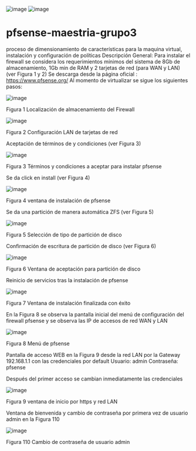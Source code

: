 ![image](https://github.com/lazuniga03/pfsense-maestria-grupo3/assets/144503813/8133f468-04e7-4a66-bcc1-15cb70ecab2c) ![image](https://github.com/lazuniga03/pfsense-maestria-grupo3/assets/144503813/f385eb05-fb30-461a-9a17-b5ae8c681686)

# pfsense-maestria-grupo3
proceso de dimensionamiento de características para la maquina virtual, instalación y configuración de políticas
Descripción General:
Para instalar el firewall se considera los requerimientos mínimos del sistema de 8Gb de almacenamiento, 1Gb min de RAM y 2 tarjetas de red (para WAN y LAN) (ver Figura 1 y 2)
Se descarga desde la página oficial :
https://www.pfsense.org/ 
Al momento de virtualizar se sigue los siguientes pasos:

![image](https://github.com/lazuniga03/pfsense-maestria-grupo3/assets/144503813/72722099-5493-46e2-9621-d76ea68a2711)

Figura 1 Localización de almacenamiento del Firewall

 ![image](https://github.com/lazuniga03/pfsense-maestria-grupo3/assets/144503813/24b6690c-97a8-4c99-82b6-a3a29f3689ed)


Figura 2 Configuración LAN de tarjetas de red
 
Aceptación de términos de y condiciones (ver Figura 3)

![image](https://github.com/lazuniga03/pfsense-maestria-grupo3/assets/144503813/66a69458-3431-4efb-b73f-509a940fcdc4)

Figura 3 Términos y condiciones a aceptar para instalar pfsense

Se da click en install (ver Figura 4)

 ![image](https://github.com/lazuniga03/pfsense-maestria-grupo3/assets/144503813/b4aa41f3-f711-40a9-ba43-ceeda9d63115)

Figura 4 ventana de instalación de pfsense
 
Se da una partición de manera automática ZFS (ver Figura 5)

![image](https://github.com/lazuniga03/pfsense-maestria-grupo3/assets/144503813/b0091a83-5ed3-4cfc-a525-64fdabcb96fc)

Figura 5 Selección de tipo de partición de disco

 Confirmación de escritura de partición de disco (ver Figura 6)

![image](https://github.com/lazuniga03/pfsense-maestria-grupo3/assets/144503813/677f80f8-2bc0-4e1b-b6e7-f1e6dfff831d)

Figura 6 Ventana de aceptación para partición de disco
 
Reinicio de servicios tras la instalación de pfsense

![image](https://github.com/lazuniga03/pfsense-maestria-grupo3/assets/144503813/323d66c6-3dbc-4f67-a444-216ecc793a68)

Figura 7 Ventana de instalación finalizada con éxito
 
En la Figura 8 se observa la pantalla inicial del menú de configuración del firewall pfsense y se observa las IP de accesos de red WAN y LAN 

![image](https://github.com/lazuniga03/pfsense-maestria-grupo3/assets/144503813/e36ef19d-613f-4e16-ad59-9e2f0d68ebe5)

Figura 8 Menú de pfsense

 
Pantalla de acceso WEB en la Figura 9 desde la red LAN por la Gateway 192.168.1.1 con las credenciales por default
Usuario: admin
Contraseña: pfsense

Después del primer acceso se cambian inmediatamente las credenciales 

![image](https://github.com/lazuniga03/pfsense-maestria-grupo3/assets/144503813/be5d1ea7-0185-4b59-8b5f-53df1cda4ec1)

Figura 9 ventana de inicio por https y red LAN

 

Ventana de bienvenida y cambio de contraseña por primera vez de usuario admin en la Figura 110

![image](https://github.com/lazuniga03/pfsense-maestria-grupo3/assets/144503813/afe6b289-e504-4a8e-bd30-e19dee512628)

Figura 110 Cambio de contraseña de usuario admin
 
